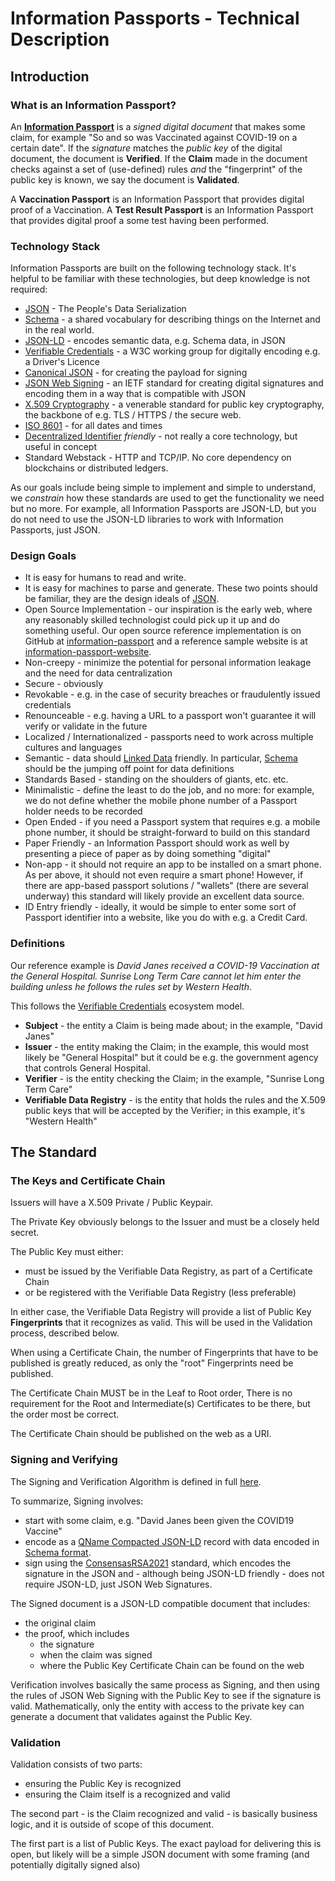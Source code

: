 # Information Passports - Technical Description

## Introduction

### What is an Information Passport?

An **[Information Passport](https://github.com/Consensas/information-passport/tree/main/docs#information-passport)**
is a _signed digital document_ that makes some claim, 
for example "So and so was Vaccinated against COVID-19 on a certain date".
If the _signature_ matches the _public key_ of the digital document, the
document is **Verified**.
If the **Claim** made in the document checks against a set of (use-defined) rules
_and_ the "fingerprint" of the public key is known, we say the document is
**Validated**.

A **Vaccination Passport** is an Information Passport that 
provides digital proof of a Vaccination.
A **Test Result Passport** is an Information Passport that provides
digital proof a some test having been performed.

### Technology Stack

Information Passports are built on the following technology stack.
It's helpful to be familiar with these technologies, but deep 
knowledge is not required:

* [JSON](https://www.json.org/json-en.html) -
  The People's Data Serialization
* [Schema](https://schema.org/) - 
  a shared vocabulary for describing things on the Internet and in the real world.
* [JSON-LD](https://json-ld.org/) - encodes semantic data, e.g. Schema data, in JSON
* [Verifiable Credentials](https://www.w3.org/TR/vc-data-model/) - 
  a W3C working group for digitally encoding e.g. a Driver's Licence
* [Canonical JSON](https://tools.ietf.org/html/rfc8785) - for creating
  the payload for signing
* [JSON Web Signing](https://tools.ietf.org/html/rfc7515) - 
  an IETF standard for creating digital signatures and encoding them
  in a way that is compatible with JSON
* [X.509 Cryptography](https://en.wikipedia.org/wiki/X.509) - 
  a venerable standard for public key cryptography, the backbone
  of e.g. TLS / HTTPS / the secure web.
* [ISO 8601](https://en.wikipedia.org/wiki/ISO_8601) -
  for all dates and times
* [Decentralized Identifier](https://www.w3.org/TR/did-core/) _friendly_ - 
  not really a core technology, but useful in concept
* Standard Webstack - HTTP and TCP/IP. No core dependency on 
  blockchains or distributed ledgers.

As our goals include being simple to implement and simple to understand, 
we _constrain_ how these standards are used to get the functionality 
we need but no more. 
For example, all Information Passports are JSON-LD, but you do not need
to use the JSON-LD libraries to work with Information Passports, just JSON.

### Design Goals

* It is easy for humans to read and write. 
* It is easy for machines to parse and generate. These two points should be familiar, 
  they are the design ideals of [JSON](https://www.json.org/json-en.html).
* Open Source Implementation - our inspiration is the early web, where any reasonably
  skilled technologist could pick up it up and do something useful.
  Our open source reference implementation is on GitHub
  at [information-passport](https://github.com/Consensas/information-passport)
  and a reference sample website is at 
  [information-passport-website](https://github.com/Consensas/information-passport-website).
* Non-creepy - minimize the potential for personal information leakage and 
  the need for data centralization
* Secure - obviously
* Revokable - e.g. in the case of security breaches or fraudulently issued credentials
* Renounceable - e.g. having a URL to a passport won't guarantee it will
  verify or validate in the future
* Localized / Internationalized - passports need to work across multiple
  cultures and languages
* Semantic - data should [Linked Data](https://en.wikipedia.org/wiki/Linked_data) 
  friendly. In particular, [Schema](https://schema.org) should
  be the jumping off point for data definitions
* Standards Based - standing on the shoulders of giants, etc. etc. 
* Minimalistic - define the least to do the job, and no more: for example,
  we do not define whether the mobile phone number of a Passport holder needs
  to be recorded
* Open Ended - if you need a Passport system that requires e.g. a mobile phone number,
  it should be straight-forward to build on this standard
* Paper Friendly - an Information Passport should work as well by presenting
  a piece of paper as by doing something "digital"
* Non-app - it should not require an app to be installed on a smart phone. 
  As per above, it should not even require a smart phone! 
  However, if there are app-based passport solutions / "wallets"
  (there are several underway) this standard will likely provide an excellent
  data source.
* ID Entry friendly - ideally, it would be simple to enter some sort of Passport identifier 
  into a website, like you do with e.g. a Credit Card.

### Definitions

Our reference example is 
_David Janes received a COVID-19 Vaccination at the General Hospital. 
Sunrise Long Term Care cannot let him enter the building 
unless he follows the rules set by Western Health_.

This follows the [Verifiable Credentials](https://www.w3.org/TR/vc-data-model/#ecosystem-overview) ecosystem model.

* **Subject** - 
  the entity a Claim is being made about; in the example, "David Janes"
* **Issuer** - 
  the entity making the Claim; in the example, this would most likely be "General Hospital"
  but it could be e.g. the government agency that controls General Hospital.
* **Verifier** - 
  is the entity checking the Claim; in the example, "Sunrise Long Term Care"
* **Verifiable Data Registry** -
  is the entity that holds the rules and the X.509 public keys that will be
  accepted by the Verifier; in this example, it's "Western Health"

## The Standard

### The Keys and Certificate Chain

Issuers will have a X.509 Private / Public Keypair.

The Private Key obviously belongs to the Issuer and must be 
a closely held secret. 

The Public Key must either:

* must be issued by the Verifiable Data Registry, as part of a Certificate Chain
* or be registered with the Verifiable Data Registry (less preferable)

In either case, the Verifiable Data Registry will provide a list of 
Public Key **Fingerprints** that it recognizes as valid. 
This will be used in the Validation process, described below.

When using a Certificate Chain, the number of Fingerprints that have to be published
is greatly reduced, as only the "root" Fingerprints need be published.

The Certificate Chain MUST be in the Leaf to Root order,
There is no requirement for the Root and Intermediate(s)
Certificates to be there, but the order most be correct. 

The Certificate Chain should be published on the web as a URI.

### Signing and Verifying

The Signing and Verification Algorithm is defined in full 
[here](https://github.com/Consensas/information-passport/blob/main/docs/Signing.md).

To summarize, Signing involves:

* start with some claim, e.g. "David Janes been given the COVID19 Vaccine"
* encode as a 
  [QName Compacted JSON-LD](https://github.com/Consensas/information-passport/blob/main/docs/QCompacted.md) 
  record with data encoded in 
  [Schema format](https://github.com/Consensas/information-passport/blob/main/docs/Vaccination-Record.md).
* sign using the [ConsensasRSA2021](https://github.com/Consensas/information-passport/blob/main/docs/Signing.md) 
  standard, which encodes the signature in the JSON and - although being JSON-LD friendly - 
  does not require JSON-LD, just JSON Web Signatures.

The Signed document is a JSON-LD compatible document that includes:

* the original claim
* the proof, which includes
  * the signature
  * when the claim was signed
  * where the Public Key Certificate Chain can be found on the web

Verification involves basically the same process as Signing, and then using
the rules of JSON Web Signing with the Public Key to see if the
signature is valid.
Mathematically, only the entity with access
to the private key can generate a document that validates 
against the Public Key.

### Validation

Validation consists of two parts:

* ensuring the Public Key is recognized
* ensuring the Claim itself is a recognized and valid

The second part - is the Claim recognized and valid - is basically business logic,
and it is outside of scope of this document.

The first part is a list of Public Keys. The exact payload for delivering
this is open, but likely will be a simple JSON document with some framing
(and potentially digitally signed also)
